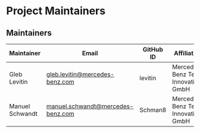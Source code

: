 # Project Maintainers

## Maintainers

| Maintainer      | Email                             | GitHub ID | Affiliation                        | Joined     |
|-----------------|-----------------------------------|-----------|------------------------------------|------------|
| Gleb Levitin    | gleb.levitin@mercedes-benz.com    | levitin   | Mercedes-Benz Tech Innovation GmbH | 2024-07-19 |
| Manuel Schwandt | manuel.schwandt@mercedes-benz.com | Schman8   | Mercedes-Benz Tech Innovation GmbH | 2024-11-06 |
